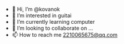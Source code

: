 - 👋 Hi, I’m @kovanok
- 👀 I’m interested in guitai
- 🌱 I’m currently learning computer
- 💞️ I’m looking to collaborate on ...
- 📫 How to reach me 2210065675@qq.com

<!---
kovanok/kovanok is a ✨ special ✨ repository because its `README.md` (this file) appears on your GitHub profile.
You can click the Preview link to take a look at your changes.
--->
